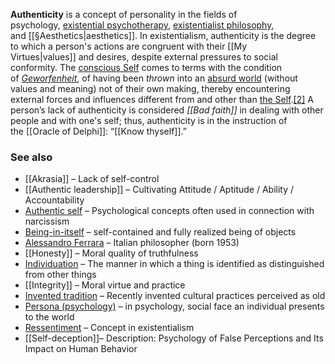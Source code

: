**Authenticity** is a concept of personality in the fields of psychology, [existential psychotherapy](https://en.wikipedia.org/wiki/Existential_psychotherapy "Existential psychotherapy"), [existentialist philosophy](https://en.wikipedia.org/wiki/Existentialism "Existentialism"), and [[§Aesthetics|aesthetics]]. In existentialism, authenticity is the degree to which a person's actions are congruent with their [[My Virtues|values]] and desires, despite external pressures to social conformity. The [conscious Self](https://en.wikipedia.org/wiki/Consciousness "Consciousness") comes to terms with the condition of _[Geworfenheit](https://en.wikipedia.org/wiki/Thrownness "Thrownness")_, of having been _thrown_ into an [absurd world](https://en.wikipedia.org/wiki/Absurdism "Absurdism") (without values and meaning) not of their own making, thereby encountering external forces and influences different from and other than [the Self](https://en.wikipedia.org/wiki/Philosophy_of_self "Philosophy of self").[[2]](https://en.wikipedia.org/wiki/Authenticity_(philosophy)#cite_note-2) A person’s lack of authenticity is considered *[[Bad faith]]* in dealing with other people and with one's self; thus, authenticity is in the instruction of the [[Oracle of Delphi]]: “[[Know thyself]].”


### See also

- [[Akrasia]] – Lack of self-control
- [[Authentic leadership]] – Cultivating Attitude / Aptitude / Ability / Accountability
- [Authentic self](https://en.wikipedia.org/wiki/Authentic_self "Authentic self") – Psychological concepts often used in connection with narcissism
- [Being-in-itself](https://en.wikipedia.org/wiki/Being-in-itself "Being-in-itself") – self-contained and fully realized being of objects
- [Alessandro Ferrara](https://en.wikipedia.org/wiki/Alessandro_Ferrara "Alessandro Ferrara") – Italian philosopher (born 1953)
- [[Honesty]] – Moral quality of truthfulness
- [Individuation](https://en.wikipedia.org/wiki/Individuation "Individuation") – The manner in which a thing is identified as distinguished from other things
- [[Integrity]] – Moral virtue and practice
- [Invented tradition](https://en.wikipedia.org/wiki/Invented_tradition "Invented tradition") – Recently invented cultural practices perceived as old
- [Persona (psychology)](https://en.wikipedia.org/wiki/Persona_(psychology) "Persona (psychology)") – in psychology, social face an individual presents to the world
- [Ressentiment](https://en.wikipedia.org/wiki/Ressentiment "Ressentiment") – Concept in existentialism
- [[Self-deception]]– Description: Psychology of False Perceptions and Its Impact on Human Behavior